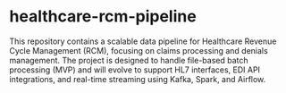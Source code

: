 # healthcare-rcm-pipeline
This repository contains a scalable data pipeline for Healthcare Revenue Cycle Management (RCM), focusing on claims processing and denials management. The project is designed to handle file-based batch processing (MVP) and will evolve to support HL7 interfaces, EDI API integrations, and real-time streaming using Kafka, Spark, and Airflow.
